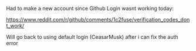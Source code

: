Had to make a new account since Github Login wasnt working today:

https://www.reddit.com/r/github/comments/1c2fuse/verification_codes_dont_work/

Will go back to using default login (CeasarMusk) after i can fix the auth error
